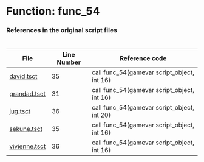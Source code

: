 # Function: func_54
### References in the original script files

#

| File | Line Number | Reference code |
| --- | --- | --- |
| [david.tsct](../../../out/david.tsct#L35) | 35 | call func_54(gamevar script_object, int 16) |
| [grandad.tsct](../../../out/grandad.tsct#L31) | 31 | call func_54(gamevar script_object, int 16) |
| [jug.tsct](../../../out/jug.tsct#L36) | 36 | call func_54(gamevar script_object, int 20) |
| [sekune.tsct](../../../out/sekune.tsct#L35) | 35 | call func_54(gamevar script_object, int 16) |
| [vivienne.tsct](../../../out/vivienne.tsct#L36) | 36 | call func_54(gamevar script_object, int 16) |
